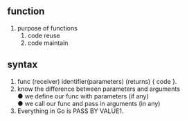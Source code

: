 ## function   
1. purpose of functions 
    1. code reuse  
    1. code maintain  
    
## syntax  
1. func (receiver) identifier(parameters) (returns) { code }.   
1. know the difference between parameters and arguments  
   ● we define our func with parameters (if any)  
   ● we call our func and pass in arguments (in any)   
1. Everything in Go is PASS BY VALUE1.